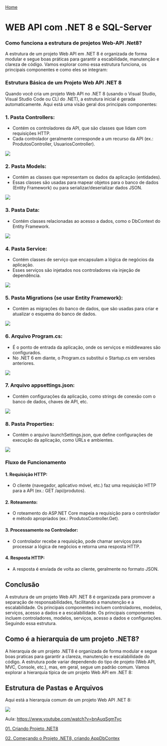 <div> 
<p><a href="https://github.com/JosiTubaroski/Novo_Sircoi/blob/main/README.md">Home</a></p>
</div> 

# WEB API com .NET 8 e SQL-Server

### Como funciona a estrutura de projetos Web-API .Net8?

A estrutura de um projeto Web API em .NET 8 é organizada de forma modular e segue boas práticas para garantir a escabilidade, manutenção e clareza de código. Vamos explorar como essa estrutura funciona, os principais componentes e como eles se integram:

### Estrutura Básica de um Projeto Web API .NET 8

Quando você cria um projeto Web API no .NET 8 (usando o Visual Studio, Visual Studio Code ou CLI do .NET), a estrutura inicial é gerada automaticamente. Aqui está uma visão geral dos principais componentes:

### 1. Pasta Controllers:

- Contém os controladores da API, que são classes que lidam com requisições HTTP.
- Cada controlador geralmente corresponde a um recurso da API (ex.: ProdutosController, UsuariosController).

<img src="https://github.com/JosiTubaroski/WEB-API-com-.NET-8-e-SQL-Server/blob/main/img/Estrutura/01_Controler_Exemplo.png"/>

### 2. Pasta Models:

- Contém as classes que representam os dados da aplicação (entidades).
- Essas classes são usadas para mapear objetos para o banco de dados (Entity Framework) ou para serializar/deserializar dados JSON.

<img src="https://github.com/JosiTubaroski/WEB-API-com-.NET-8-e-SQL-Server/blob/main/img/Estrutura/02_Models_Exemplo.png"/>

### 3. Pasta Data:

- Contém classes relacionadas ao acesso a dados, como o DbContext do Entity Framework.

<img src="https://github.com/JosiTubaroski/WEB-API-com-.NET-8-e-SQL-Server/blob/main/img/Estrutura/03_Data_Exemplo.png"/>

### 4. Pasta Service:

- Contém classes de serviço que encapsulam a lógica de negócios da aplicação.
- Esses serviços são injetados nos controladores via injeção de dependência.

<img src="https://github.com/JosiTubaroski/WEB-API-com-.NET-8-e-SQL-Server/blob/main/img/Estrutura/04_Services_Exemplo.png"/>

### 5. Pasta Migrations (se usar Entity Framework):

- Contém as migrações do banco de dados, que são usadas para criar e atualizar o esquema do banco de dados.

<img src="https://github.com/JosiTubaroski/WEB-API-com-.NET-8-e-SQL-Server/blob/main/img/Estrutura/05_Migrations_Exemplo.png"/>

### 6. Arquivo Program.cs:

- É o ponto de entrada da aplicação, onde os serviços e middlewares são configurados.
- No .NET 6 em diante, o Program.cs substitui o Startup.cs em versões anteriores.

<img src="https://github.com/JosiTubaroski/WEB-API-com-.NET-8-e-SQL-Server/blob/main/img/Estrutura/06_Programs_Exemplo.png"/>

### 7. Arquivo appsettings.json:

- Contém configurações da aplicação, como strings de conexão com o banco de dados, chaves de API, etc.

<img src="https://github.com/JosiTubaroski/WEB-API-com-.NET-8-e-SQL-Server/blob/main/img/Estrutura/07_Settings_Json.png"/>

### 8. Pasta Properties:

- Contém o arquivo launchSettings.json, que define configurações de execução da aplicação, como URLs e ambientes.

<img src="https://github.com/JosiTubaroski/WEB-API-com-.NET-8-e-SQL-Server/blob/main/img/Estrutura/08_Propertis.png"/>

### Fluxo de Funcionamento

#### 1. Requisição HTTP:

- O cliente (navegador, aplicativo móvel, etc.) faz uma requisição HTTP para a API (ex.: GET /api/produtos).

#### 2. Roteamento:

- O roteamento do ASP.NET Core mapeia a requisição para o controlador e método apropriados (ex.: ProdutosController.Get).

#### 3. Processamento no Controlador:

- O controlador recebe a requisição, pode chamar serviços para processar a lógica de negócios e retorna uma resposta HTTP.

#### 4. Resposta HTTP:

- A resposta é enviada de volta ao cliente, geralmente no formato JSON.

## Conclusão

A estrutura de um projeto Web API .NET 8 é organizada para promover a separação de responsabilidades, facilitando a manutenção e a escalabilidade. Os principais componentes incluem controladores, modelos, serviços, acesso a dados e a escalabilidade. Os principais componentes incluem controladores, modelos, serviços, acesso a dados e configurações. Seguindo essa estrutura.

## Como é a hierarquia de um projeto .NET8?

A hierarquia de um projeto .NET8 é organizada de forma modular e segue boas praticas para garantir a clareza, manutenção e escalabilidade do código. A estrutura pode variar dependendo do tipo de projeto (Web API, MVC, Console, etc.), mas, em geral, segue um padrão comum. Vamos explorar a hierarquia típica de um projeto Web API em .NET 8:

## Estrutura de Pastas e Arquivos

Aqui está a hierarquia comum de um projeto Web API .NET 8:

<img src="https://github.com/JosiTubaroski/WEB-API-com-.NET-8-e-SQL-Server/blob/main/img/Estrutura/09_Hierarquia.png"/>

Aula: https://www.youtube.com/watch?v=bnAuqSgmTyc

<div> 
<p><a href="https://github.com/JosiTubaroski/Web_API_CriarProjeto/blob/main/README.md">01. Criando Projeto .NET8 </a></p>
</div> 

<div> 
<p><a href="https://github.com/JosiTubaroski/App_DBContext">02. Começando o Projeto .NET8, criando AppDbContex </a></p>
</div> 


